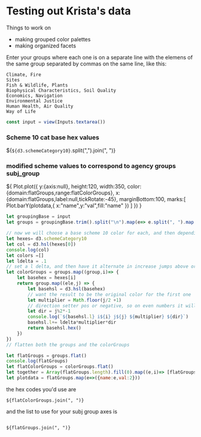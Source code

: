 # Testing out Krista's data

Things to work on
* making grouped color palettes
* making organized facets

Enter your groups where each one is on a separate line with the elemens of the same group separated by commas on the same line, like this:
```
Climate, Fire
Sites
Fish & Wildlife, Plants 
Biophysical Characteristics, Soil Quality
Economics, Navigation
Environmental Justice
Human Health, Air Quality
Way of Life
```
```js
const input = view(Inputs.textarea())
```

### Scheme 10 cat base hex values
${`${d3.schemeCategory10}`.split(",").join(", ")}
### modified scheme values to correspond to agency groups subj_group

${
    Plot.plot({
        y:{axis:null},
        height:120,
        width:350,
        color:{domain:flatGroups,range:flatColorGroups},
    x:{domain:flatGroups,label:null,tickRotate:-45},
    marginBottom:100,
        marks:[
            Plot.barY(plotdata,{
               x:"name",y:"val",fill:"name"
            })
        ]
    })
}


```js
let groupingBase = input
let groups = groupingBase.trim().split("\n").map(e=> e.split(", ").map(ee=>ee.trim()))

// now we will choose a base scheme 10 color for each, and then depending on the number of sub groups we will pick out a number of lightness steps to apply
let hexes= d3.schemeCategory10
let col = d3.hsl(hexes[0])
console.log(col)
let colors =[]
let ldelta = .1
// set a l delta, and then have it alternate in increase jumps above or below the base value
let colorGroups = groups.map((group,i)=> {
    let basehex = hexes[i]
    return group.map((ele,j) => {
        let basehsl = d3.hsl(basehex)
        // want the result to be the original color for the first one
        let multiplier = Math.floor(j/2 +1)
        // direction setter pos or negative, so on even numbers it will add in lightness, and for odd, it will subtrack
        let dir = j%2*-1
        console.log(`${basehsl.l} i${i} j${j} ${multiplier} ${dir}`)
        basehsl.l+= ldelta*multiplier*dir
        return basehsl.hex()
    })
})
// flatten both the groups and the colorGroups

let flatGroups = groups.flat()
console.log(flatGroups)
let flatColorGroups = colorGroups.flat()
let together = Array(flatGroups.length).fill(0).map((e,i)=> [flatGroups[i],flatColorGroups[i]])
let plotdata = flatGroups.map(e=>({name:e,val:2}))
```
the hex codes you'd use are

<pre>
<code>${flatColorGroups.join(", ")}</code>
</pre>


and the list to use for your subj group axes is


<pre>
<code>
${flatGroups.join(", ")} 
</code>
</pre>
